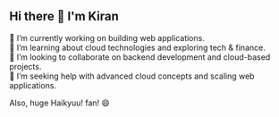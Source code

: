 ## Hi there 👋 I'm Kiran
 🔭 I’m currently working on building web applications.  <br>
 🌱 I’m learning about cloud technologies and exploring tech & finance.<br>
 👯 I’m looking to collaborate on backend development and cloud-based projects.<br>
 💬 I’m seeking help with advanced cloud concepts and scaling web applications.<br>

Also, huge Haikyuu! fan! 😄

